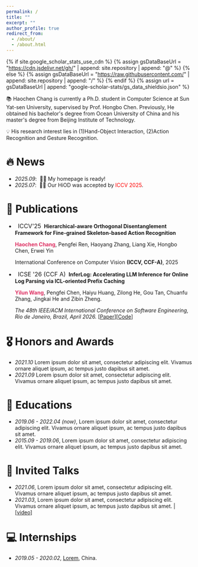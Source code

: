 ```yaml
---
permalink: /
title: ""
excerpt: ""
author_profile: true
redirect_from: 
  - /about/
  - /about.html
---
```


{% if site.google_scholar_stats_use_cdn %}
{% assign gsDataBaseUrl = "https://cdn.jsdelivr.net/gh/" | append: site.repository | append: "@" %}
{% else %}
{% assign gsDataBaseUrl = "https://raw.githubusercontent.com/" | append: site.repository | append: "/" %}
{% endif %}
{% assign url = gsDataBaseUrl | append: "google-scholar-stats/gs_data_shieldsio.json" %}

<span class='anchor' id='about-me'></span>

📚 Haochen Chang is currently a Ph.D. student in Computer Science at Sun Yat-sen University, supervised by Prof. Hongbo Chen. Previously, He obtained his bachelor's degree from Ocean University of China and his master's degree from Beijing Institute of Technology.

💡 His research interest lies in (1)Hand-Object Interaction, (2)Action Recognition and Gesture Recognition.


# 🔥 News
- *2025.09*: &nbsp;🎉🎉 My homepage is ready!
- *2025.07*: &nbsp;🎉🎉 Our HiOD was accepted by <span style="color:Red ;">ICCV 2025</span>.

# 📝 Publications 

- &nbsp; <span class="badge" style="font-size:16px;">ICCV'25</span> &nbsp;**Hierarchical-aware Orthogonal Disentanglement Framework for Fine-grained Skeleton-based Action Recognition**

  <span style="font-size:14px;"> <strong style="color:#DE3163">Haochen Chang</strong>, Pengfei Ren, Haoyang Zhang, Liang Xie, Hongbo Chen, Erwei Yin</span>

  <span style="font-size:14px;"> International Conference on Computer Vision **(ICCV, CCF-A)**, 2025

- &nbsp; <span class="badge" style="font-size:16px;">ICSE '26 (CCF A)</span> &nbsp;**InferLog: Accelerating LLM Inference for Online Log Parsing via ICL-oriented Prefix Caching**

  <span style="font-size:14px;"> <strong style="color:#DE3163">Yilun Wang</strong>, Pengfei Chen, Haiyu Huang, Zilong He, Gou Tan, Chuanfu Zhang, Jingkai He and Zibin Zheng. </span>

  <span style="font-size:14px;"> *The 48th IEEE/ACM International Conference on Software Engineering, Rio de Janeiro, Brazil, April 2026.* </span>[[Paper](https://arxiv.org/abs/2507.08523)][[Code](https://github.com/wiluen/InferLog)]


# 🎖 Honors and Awards
- *2021.10* Lorem ipsum dolor sit amet, consectetur adipiscing elit. Vivamus ornare aliquet ipsum, ac tempus justo dapibus sit amet. 
- *2021.09* Lorem ipsum dolor sit amet, consectetur adipiscing elit. Vivamus ornare aliquet ipsum, ac tempus justo dapibus sit amet. 

# 📖 Educations
- *2019.06 - 2022.04 (now)*, Lorem ipsum dolor sit amet, consectetur adipiscing elit. Vivamus ornare aliquet ipsum, ac tempus justo dapibus sit amet. 
- *2015.09 - 2019.06*, Lorem ipsum dolor sit amet, consectetur adipiscing elit. Vivamus ornare aliquet ipsum, ac tempus justo dapibus sit amet. 

# 💬 Invited Talks
- *2021.06*, Lorem ipsum dolor sit amet, consectetur adipiscing elit. Vivamus ornare aliquet ipsum, ac tempus justo dapibus sit amet. 
- *2021.03*, Lorem ipsum dolor sit amet, consectetur adipiscing elit. Vivamus ornare aliquet ipsum, ac tempus justo dapibus sit amet.  \| [\[video\]](https://github.com/)

# 💻 Internships
- *2019.05 - 2020.02*, [Lorem](https://github.com/), China.
